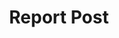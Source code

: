 ---
title: Report Post
excerpt: |-
  Report a post.

  Required scopes:
  + **post**
api:
  file: forum.json
  operationId: Posts.Report
hidden: false
---